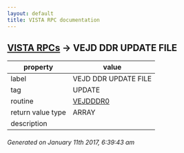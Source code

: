 ```yaml
---
layout: default
title: VISTA RPC documentation
---
```




## [VISTA RPCs](TableOfContent.md) &#8594; VEJD DDR UPDATE FILE 

 property | value 
--- | --- 
 label | VEJD DDR UPDATE FILE
 tag | UPDATE
 routine | [VEJDDDR0](http://code.osehra.org/dox/Routine_VEJDDDR0_source.html)
 return value type | ARRAY
 description | 




 ###### Generated on January 11th 2017, 6:39:43 am